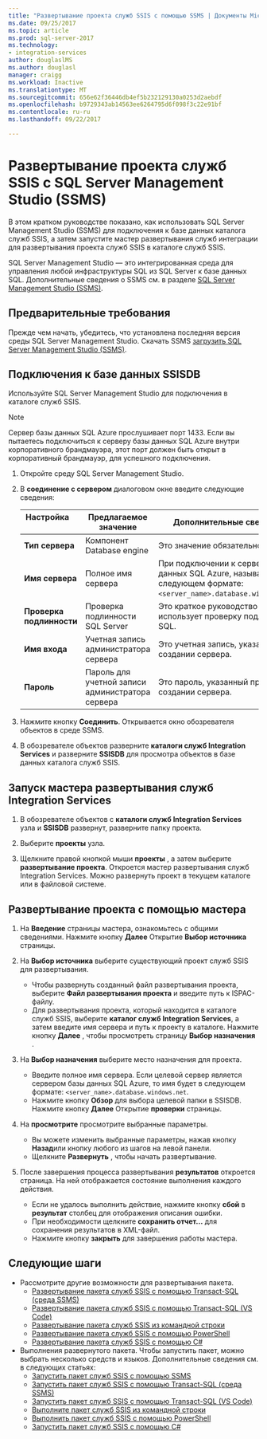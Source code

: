```yaml
---
title: "Развертывание проекта служб SSIS с помощью SSMS | Документы Microsoft"
ms.date: 09/25/2017
ms.topic: article
ms.prod: sql-server-2017
ms.technology:
- integration-services
author: douglaslMS
ms.author: douglasl
manager: craigg
ms.workload: Inactive
ms.translationtype: MT
ms.sourcegitcommit: 656e62f36446db4ef5b232129130a0253d2aebdf
ms.openlocfilehash: b9729343ab14563ee6264795d6f098f3c22e91bf
ms.contentlocale: ru-ru
ms.lasthandoff: 09/22/2017

---
```

# <a name="deploy-an-ssis-project-with-sql-server-management-studio-ssms"></a>Развертывание проекта служб SSIS с SQL Server Management Studio (SSMS)
В этом кратком руководстве показано, как использовать SQL Server Management Studio (SSMS) для подключения к базе данных каталога служб SSIS, а затем запустите мастер развертывания служб интеграции для развертывания проекта служб SSIS в каталоге служб SSIS. 

SQL Server Management Studio — это интегрированная среда для управления любой инфраструктуры SQL из SQL Server к базе данных SQL. Дополнительные сведения о SSMS см. в разделе [SQL Server Management Studio (SSMS)](../ssms/sql-server-management-studio-ssms.md).

## <a name="prerequisites"></a>Предварительные требования

Прежде чем начать, убедитесь, что установлена последняя версия среды SQL Server Management Studio. Скачать SSMS [загрузить SQL Server Management Studio (SSMS)](https://docs.microsoft.com/sql/ssms/download-sql-server-management-studio-ssms).

## <a name="connect-to-the-ssisdb-database"></a>Подключения к базе данных SSISDB

Используйте SQL Server Management Studio для подключения в каталоге служб SSIS. 

> [!NOTE]
> Сервер базы данных SQL Azure прослушивает порт 1433. Если вы пытаетесь подключиться к серверу базы данных SQL Azure внутри корпоративного брандмауэра, этот порт должен быть открыт в корпоративный брандмауэр, для успешного подключения.

1. Откройте среду SQL Server Management Studio.

2. В **соединение с сервером** диалоговом окне введите следующие сведения:

   | Настройка       | Предлагаемое значение | Дополнительные сведения | 
   | ------------ | ------------------ | ------------------------------------------------- | 
   | **Тип сервера** | Компонент Database engine | Это значение обязательно. |
   | **Имя сервера** | Полное имя сервера | При подключении к серверу базы данных SQL Azure, называется в следующем формате: `<server_name>.database.windows.net`. |
   | **Проверка подлинности** | Проверка подлинности SQL Server | Это краткое руководство использует проверку подлинности SQL. |
   | **Имя входа** | Учетная запись администратора сервера | Это учетная запись, указанную при создании сервера. |
   | **Пароль** | Пароль для учетной записи администратора сервера | Это пароль, указанный при создании сервера. |

3. Нажмите кнопку **Соединить**. Открывается окно обозревателя объектов в среде SSMS. 

4. В обозревателе объектов разверните **каталоги служб Integration Services** и разверните **SSISDB** для просмотра объектов в базе данных каталога служб SSIS.

## <a name="start-the-integration-services-deployment-wizard"></a>Запуск мастера развертывания служб Integration Services
1. В обозревателе объектов с **каталоги служб Integration Services** узла и **SSISDB** развернут, разверните папку проекта.

2.  Выберите **проекты** узла.

3.  Щелкните правой кнопкой мыши **проекты** , а затем выберите **развертывание проекта**. Откроется мастер развертывания служб Integration Services. Можно развернуть проект в текущем каталоге или в файловой системе.

## <a name="deploy-a-project-with-the-wizard"></a>Развертывание проекта с помощью мастера
1. На **Введение** страницы мастера, ознакомьтесь с общими сведениями. Нажмите кнопку **Далее** Открытие **Выбор источника** страницы.

2. На **Выбор источника** выберите существующий проект служб SSIS для развертывания.
    -   Чтобы развернуть созданный файл развертывания проекта, выберите **Файл развертывания проекта** и введите путь к ISPAC-файлу.
    -   Для развертывания проекта, который находится в каталоге служб SSIS, выберите **каталог служб Integration Services**, а затем введите имя сервера и путь к проекту в каталоге.
    Нажмите кнопку **Далее** , чтобы просмотреть страницу **Выбор назначения** .
  
3.  На **Выбор назначения** выберите место назначения для проекта.
    -   Введите полное имя сервера. Если целевой сервер является сервером базы данных SQL Azure, то имя будет в следующем формате: `<server_name>.database.windows.net`.
    -   Нажмите кнопку **Обзор** для выбора целевой папки в SSISDB.
    Нажмите кнопку **Далее** Открытие **проверки** страницы.  
  
4.  На **просмотрите** просмотрите выбранные параметры.
    -   Вы можете изменить выбранные параметры, нажав кнопку **Назад**или кнопку любого из шагов на левой панели.
    -   Щелкните **Развернуть** , чтобы начать развертывание.
  
5.  После завершения процесса развертывания **результатов** откроется страница. На ней отображается состояние выполнения каждого действия.
    -   Если не удалось выполнить действие, нажмите кнопку **сбой** в **результат** столбец для отображения описания ошибки.
    -   При необходимости щелкните **сохранить отчет...**  для сохранения результатов в XML-файл.
    -   Нажмите кнопку **закрыть** для завершения работы мастера.

## <a name="next-steps"></a>Следующие шаги
- Рассмотрите другие возможности для развертывания пакета.
    - [Развертывание пакета служб SSIS с помощью Transact-SQL (среда SSMS)](./ssis-quickstart-deploy-tsql-ssms.md)
    - [Развертывание пакета служб SSIS с помощью Transact-SQL (VS Code)](ssis-quickstart-deploy-tsql-vscode.md)
    - [Развертывание пакета служб SSIS из командной строки](./ssis-quickstart-deploy-cmdline.md)
    - [Развертывание пакета служб SSIS с помощью PowerShell](ssis-quickstart-deploy-powershell.md)
    - [Развертывание пакета служб SSIS с помощью C#](./ssis-quickstart-deploy-dotnet.md) 
- Выполнения развернутого пакета. Чтобы запустить пакет, можно выбрать несколько средств и языков. Дополнительные сведения см. в следующих статьях:
    - [Запустить пакет служб SSIS с помощью SSMS](./ssis-quickstart-run-ssms.md)
    - [Запустить пакет служб SSIS с помощью Transact-SQL (среда SSMS)](./ssis-quickstart-run-tsql-ssms.md)
    - [Запустить пакет служб SSIS с помощью Transact-SQL (VS Code)](ssis-quickstart-run-tsql-vscode.md)
    - [Выполните пакет служб SSIS из командной строки](./ssis-quickstart-run-cmdline.md)
    - [Выполнить пакет служб SSIS с помощью PowerShell](ssis-quickstart-run-powershell.md)
    - [Запустить пакет служб SSIS с помощью C#](./ssis-quickstart-run-dotnet.md) 

